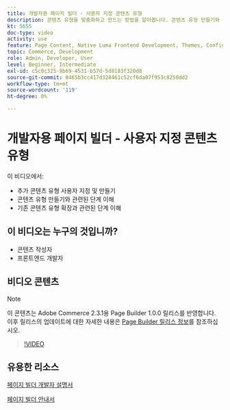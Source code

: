 ```yaml
---
title: 개발자용 페이지 빌더 - 사용자 지정 콘텐츠 유형
description: 콘텐츠 유형을 맞춤화하고 만드는 방법을 알아봅니다. 콘텐츠 유형 만들기와 관련된 단계를 이해합니다​. 기존 콘텐츠 유형 확장과 관련된 단계를 이해합니다.
kt: 5655
doc-type: video
activity: use
feature: Page Content, Native Luma Frontend Development, Themes, Configuration
topic: Commerce, Development
role: Admin, Developer, User
level: Beginner, Intermediate
exl-id: c5c0c325-9b69-4531-b57d-5d8183f320d8
source-git-commit: 8465b3cc417d328461c52cf6da07f953c8250dd2
workflow-type: tm+mt
source-wordcount: '119'
ht-degree: 0%

---
```


# 개발자용 페이지 빌더 - 사용자 지정 콘텐츠 유형

이 비디오에서:

- 추가 콘텐츠 유형 사용자 지정 및 만들기
- 콘텐츠 유형 만들기와 관련된 단계 이해&#x200B;
- 기존 콘텐츠 유형 확장과 관련된 단계 이해

## 이 비디오는 누구의 것입니까?

- 콘텐츠 작성자
- 프론트엔드 개발자

## 비디오 콘텐츠

>[!NOTE]
>
>이 콘텐츠는 Adobe Commerce 2.3.1용 Page Builder 1.0.0 릴리스를 반영합니다. 이후 릴리스의 업데이트에 대한 자세한 내용은 [Page Builder 릴리스 정보](https://experienceleague.adobe.com/docs/commerce-admin/page-builder/release-notes.html?lang=ko)를 참조하십시오.

>[!VIDEO](https://video.tv.adobe.com/v/35714?quality=12&learn=on)

## 유용한 리소스

[페이지 빌더 개발자 설명서](https://developer.adobe.com/commerce/frontend-core/page-builder/)

[페이지 빌더 안내서](https://experienceleague.adobe.com/docs/commerce-admin/page-builder/introduction.html?lang=ko)
